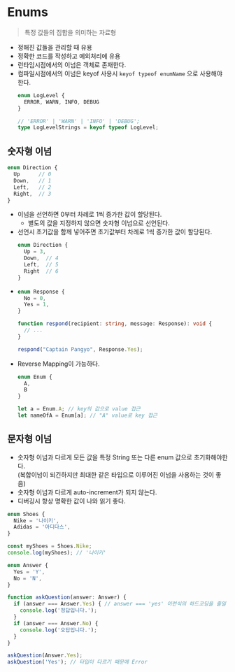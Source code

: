 # Enums
> 특정 값들의 집합을 의미하는 자료형

- 정해진 값들을 관리할 때 유용
- 정확한 코드를 작성하고 예외처리에 유용
- 런타임시점에서의 이넘은 객체로 존재한다.
- 컴파일시점에서의 이넘은 keyof 사용시 `keyof typeof enumName` 으로 사용해야한다.
  ```ts
  enum LogLevel {
    ERROR, WARN, INFO, DEBUG
  }

  // 'ERROR' | 'WARN' | 'INFO' | 'DEBUG';
  type LogLevelStrings = keyof typeof LogLevel;
  ```


## 숫자형 이넘

```ts
enum Direction {
  Up      // 0
  Down,   // 1
  Left,   // 2
  Right,  // 3
}
```
- 이넘을 선언하면 0부터 차례로 1씩 증가한 값이 할당된다.
  - 별도의 값을 지정하지 않으면 숫자형 이넘으로 선언된다.
- 선언시 초기값을 함께 넣어주면 초기값부터 차례로 1씩 증가한 값이 할당된다.
  ```ts
  enum Direction {
    Up = 3,
    Down,  // 4
    Left,  // 5
    Right  // 6
  }
  ```
- 
  ```ts
  enum Response {
    No = 0,
    Yes = 1,
  }

  function respond(recipient: string, message: Response): void {
    // ...
  }

  respond("Captain Pangyo", Response.Yes);
  ```
- Reverse Mapping이 가능하다.
  ```ts
  enum Enum {
    A,
    B
  }

  let a = Enum.A; // key의 값으로 value 접근
  let nameOfA = Enum[a]; // "A" value로 key 접근
  ```



## 문자형 이넘

- 숫자형 이넘과 다르게 모든 값을 특정 String 또는 다른 enum 값으로 초기화해야한다.  
  (복합이넘이 되긴하지만 최대한 같은 타입으로 이루어진 이넘을 사용하는 것이 좋음)
- 숫자형 이넘과 다르게 auto-increment가 되지 않는다.
- 디버깅시 항상 명확한 값이 나와 읽기 좋다.

```ts
enum Shoes {
  Nike = '나이키',
  Adidas = '아디다스',
}

const myShoes = Shoes.Nike;
console.log(myShoes); // '나이키'
```

```ts
enum Answer {
  Yes = 'Y',
  No = 'N',
}

function askQuestion(answer: Answer) {
  if (answer === Answer.Yes) { // answer === 'yes' 이런식의 하드코딩을 줄일 수 있음
    console.log('정답입니다.');
  }
  if (answer === Answer.No) {
    console.log('오답입니다.');
  }
}

askQuestion(Answer.Yes);
askQuestion('Yes'); // 타입이 다르기 때문에 Error
```